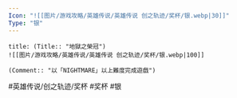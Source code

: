 ```yaml
---
Icon: "![[图片/游戏攻略/英雄传说/英雄传说 创之轨迹/奖杯/银.webp|30]]"
Type: "银"
---
```

```ad-ed-ha-silver
title: (Title:: "地獄之榮冠")
![[图片/游戏攻略/英雄传说/英雄传说 创之轨迹/奖杯/银.webp|100]]

(Comment:: "以「NIGHTMARE」以上難度完成遊戲")
```

#英雄传说/创之轨迹/奖杯  #奖杯 #银